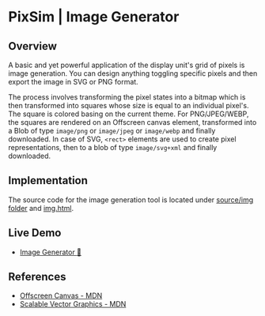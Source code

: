 # PixSim | Image Generator

## Overview

A basic and yet powerful application of the display unit's grid of pixels is
image generation. You can design anything toggling specific pixels and then
export the image in SVG or PNG format.

The process involves transforming the pixel states into a bitmap which is then
transformed into squares whose size is equal to an individual pixel's. The
square is colored basing on the current theme. For PNG/JPEG/WEBP, the squares are rendered
on an Offscreen canvas element, transformed into a Blob of type `image/png` or `image/jpeg` or `image/webp` and
finally downloaded. In case of SVG, `<rect>` elements are used to create pixel
representations, then to a blob of type `image/svg+xml` and finally downloaded.

## Implementation

The source code for the image generation tool is located under
[source/img folder](../source/img/) and [img.html](../img.html).

## Live Demo

-   [Image Generator :rocket:](https://henryhale.github.io/pixsim/img.html)

## References

-   [Offscreen Canvas - MDN](https://developer.mozilla.org/en-US/docs/Web/API/OffscreenCanvas)
-   [Scalable Vector Graphics - MDN](https://developer.mozilla.org/en-US/docs/Web/SVG)
